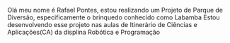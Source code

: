 Olá meu nome é Rafael Pontes, estou realizando um Projeto de Parque de Diversão, especificamente o brinquedo conhecido como Labamba
Estou desenvolvendo esse projeto nas aulas de Itinerário de Ciências e Aplicações(CA) da displina Robótica e Programação

